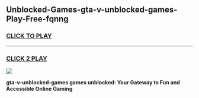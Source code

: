 
## Unblocked-Games-gta-v-unblocked-games-Play-Free-fqnng
<h3>
<a href="https://premium76.site?title=gta-v-unblocked-games&ref=24M">CLICK TO PLAY</a></h3>
<hr>

<h3>
<a href="https://premium76.site?title=gta-v-unblocked-games&ref=24M">CLICK 2 PLAY</a>
  
</h3>

<a href="https://premium76.site?title=gta-v-unblocked-games&ref=24M"><img src="https://clearcache.store/games.png"></a>


**gta-v-unblocked-games games unblocked: Your Gateway to Fun and Accessible Online Gaming**
